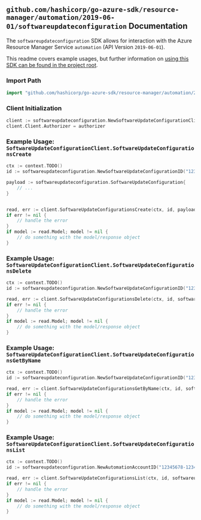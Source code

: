 
## `github.com/hashicorp/go-azure-sdk/resource-manager/automation/2019-06-01/softwareupdateconfiguration` Documentation

The `softwareupdateconfiguration` SDK allows for interaction with the Azure Resource Manager Service `automation` (API Version `2019-06-01`).

This readme covers example usages, but further information on [using this SDK can be found in the project root](https://github.com/hashicorp/go-azure-sdk/tree/main/docs).

### Import Path

```go
import "github.com/hashicorp/go-azure-sdk/resource-manager/automation/2019-06-01/softwareupdateconfiguration"
```


### Client Initialization

```go
client := softwareupdateconfiguration.NewSoftwareUpdateConfigurationClientWithBaseURI("https://management.azure.com")
client.Client.Authorizer = authorizer
```


### Example Usage: `SoftwareUpdateConfigurationClient.SoftwareUpdateConfigurationsCreate`

```go
ctx := context.TODO()
id := softwareupdateconfiguration.NewSoftwareUpdateConfigurationID("12345678-1234-9876-4563-123456789012", "example-resource-group", "automationAccountValue", "softwareUpdateConfigurationValue")

payload := softwareupdateconfiguration.SoftwareUpdateConfiguration{
	// ...
}


read, err := client.SoftwareUpdateConfigurationsCreate(ctx, id, payload, softwareupdateconfiguration.DefaultSoftwareUpdateConfigurationsCreateOperationOptions())
if err != nil {
	// handle the error
}
if model := read.Model; model != nil {
	// do something with the model/response object
}
```


### Example Usage: `SoftwareUpdateConfigurationClient.SoftwareUpdateConfigurationsDelete`

```go
ctx := context.TODO()
id := softwareupdateconfiguration.NewSoftwareUpdateConfigurationID("12345678-1234-9876-4563-123456789012", "example-resource-group", "automationAccountValue", "softwareUpdateConfigurationValue")

read, err := client.SoftwareUpdateConfigurationsDelete(ctx, id, softwareupdateconfiguration.DefaultSoftwareUpdateConfigurationsDeleteOperationOptions())
if err != nil {
	// handle the error
}
if model := read.Model; model != nil {
	// do something with the model/response object
}
```


### Example Usage: `SoftwareUpdateConfigurationClient.SoftwareUpdateConfigurationsGetByName`

```go
ctx := context.TODO()
id := softwareupdateconfiguration.NewSoftwareUpdateConfigurationID("12345678-1234-9876-4563-123456789012", "example-resource-group", "automationAccountValue", "softwareUpdateConfigurationValue")

read, err := client.SoftwareUpdateConfigurationsGetByName(ctx, id, softwareupdateconfiguration.DefaultSoftwareUpdateConfigurationsGetByNameOperationOptions())
if err != nil {
	// handle the error
}
if model := read.Model; model != nil {
	// do something with the model/response object
}
```


### Example Usage: `SoftwareUpdateConfigurationClient.SoftwareUpdateConfigurationsList`

```go
ctx := context.TODO()
id := softwareupdateconfiguration.NewAutomationAccountID("12345678-1234-9876-4563-123456789012", "example-resource-group", "automationAccountValue")

read, err := client.SoftwareUpdateConfigurationsList(ctx, id, softwareupdateconfiguration.DefaultSoftwareUpdateConfigurationsListOperationOptions())
if err != nil {
	// handle the error
}
if model := read.Model; model != nil {
	// do something with the model/response object
}
```
